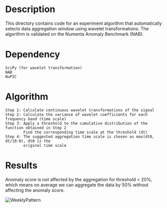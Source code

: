 # Description

This directory contains code for an experiment algorithm that automatically selects
data aggregation window using wavelet transformations. The algorithm is validated on
the Numenta Anomaly Benchmark (NAB).

# Dependency
    SciPy (for wavelet transformation)
    NAB
    NuPIC

# Algorithm
    Step 1: Calculate continuous wavelet transformations of the signal
    Step 2: Calculate the variance of wavelet coefficients for each frequency band (time scale)
    Step 3: Apply a threshold to the cumulative distribution of the function obtained in Step 2
            Find the corresponding time scale at the threshold (dt)
    Step 4: The suggested aggregation time scale is chosen as max(dt0, dt/10.0), dt0 is the
            original time scale

# Results

Anomaly score is not affected by the aggregation for threshold < 20%, which means on average
we can aggregate the data by 50% without affecting the anomaly score.

![WeeklyPattern](https://github.com/ywcui1990/nupic.research/blob/master/projects/wavelet_dataAggregation/AnomalyScore_Vs_AggregationThreshold.png)


